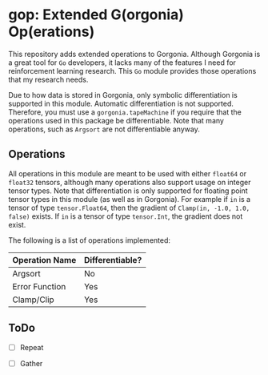 # gop: Extended G(orgonia) Op(erations)

This repository adds extended operations to Gorgonia. Although Gorgonia
is a great tool for `Go` developers, it lacks many of the features I
need for reinforcement learning research. This `Go` module provides
those operations that my research needs.

Due to how data is stored in Gorgonia, only symbolic differentiation
is supported in this module. Automatic differentiation is not supported.
Therefore, you must use a `gorgonia.tapeMachine` if you require that
the operations used in this package be differentiable. Note that many
operations, such as `Argsort` are not differentiable anyway.

## Operations

All operations in this module are meant to be used with either `float64`
or `float32` tensors, although many operations also support usage on
integer tensor types. Note that differentiation is only supported for
floating point tensor types in this module (as well as in Gorgonia).
For example if `in` is a tensor of type `tensor.Float64`, then
the gradient of `Clamp(in, -1.0, 1.0, false)` exists. If `in` is
a tensor of type `tensor.Int`, the gradient does not exist.

The following is a list of operations implemented:

Operation Name   |   Differentiable?
-----------------|-------------------
Argsort          | No
Error Function   | Yes
Clamp/Clip       | Yes

## ToDo

* [ ] Repeat

* [ ] Gather
